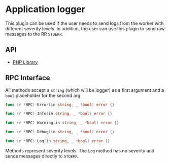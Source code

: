 # Application logger

This plugin can be used if the user needs to send logs from the worker with different severity levels. In addition,
the user can use this plugin to send raw messages to the RR `STDERR`.

## API

- [PHP Library](https://github.com/roadrunner-php/app-logger)

## RPC Interface 

All methods accept a `string` (which will be logger) as a first argument and a `bool` placeholder for the second arg.

```go
func (r *RPC) Error(in string, _ *bool) error {}

func (r *RPC) Info(in string, _ *bool) error {}

func (r *RPC) Warning(in string, _ *bool) error {}

func (r *RPC) Debug(in string, _ *bool) error {}

func (r *RPC) Log(in string, _ *bool) error {}
```

Methods represent severity levels. The `Log` method has no severity and sends messages directly to `STDERR`.